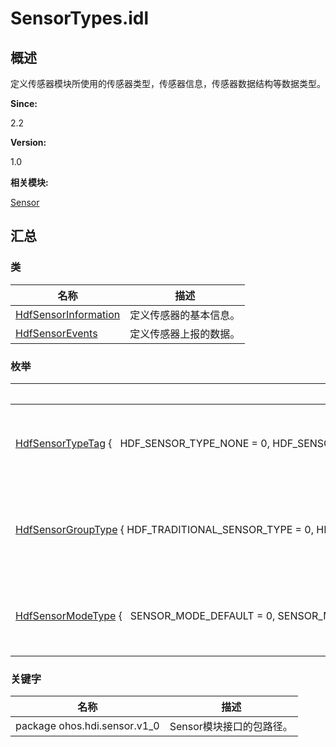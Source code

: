 # SensorTypes.idl


## **概述**

定义传感器模块所使用的传感器类型，传感器信息，传感器数据结构等数据类型。

**Since:**

2.2

**Version:**

1.0

**相关模块:**

[Sensor](sensor.md)


## **汇总**


### 类

  | 名称 | 描述 | 
| -------- | -------- |
| [HdfSensorInformation](_hdf_sensor_information.md) | 定义传感器的基本信息。 | 
| [HdfSensorEvents](_hdf_sensor_events.md) | 定义传感器上报的数据。 | 


### 枚举

  | 名称 | 描述 | 
| -------- | -------- |
| [HdfSensorTypeTag](sensor.md#hdfsensortypetag)&nbsp;{&nbsp;&nbsp;&nbsp;HDF_SENSOR_TYPE_NONE&nbsp;=&nbsp;0,&nbsp;HDF_SENSOR_TYPE_ACCELEROMETER&nbsp;=&nbsp;1,&nbsp;HDF_SENSOR_TYPE_GYROSCOPE&nbsp;=&nbsp;2,&nbsp;HDF_SENSOR_TYPE_PHOTOPLETHYSMOGRAPH&nbsp;=&nbsp;3,&nbsp;&nbsp;&nbsp;HDF_SENSOR_TYPE_ELECTROCARDIOGRAPH&nbsp;=&nbsp;4,&nbsp;HDF_SENSOR_TYPE_AMBIENT_LIGHT&nbsp;=&nbsp;5,&nbsp;HDF_SENSOR_TYPE_MAGNETIC_FIELD&nbsp;=&nbsp;6,&nbsp;HDF_SENSOR_TYPE_CAPACITIVE&nbsp;=&nbsp;7,&nbsp;&nbsp;&nbsp;HDF_SENSOR_TYPE_BAROMETER&nbsp;=&nbsp;8,&nbsp;HDF_SENSOR_TYPE_TEMPERATURE&nbsp;=&nbsp;9,&nbsp;HDF_SENSOR_TYPE_HALL&nbsp;=&nbsp;10,&nbsp;HDF_SENSOR_TYPE_GESTURE&nbsp;=&nbsp;11,&nbsp;&nbsp;&nbsp;HDF_SENSOR_TYPE_PROXIMITY&nbsp;=&nbsp;12,&nbsp;HDF_SENSOR_TYPE_HUMIDITY&nbsp;=&nbsp;13,&nbsp;HDF_SENSOR_TYPE_MEDICAL_BEGIN&nbsp;=&nbsp;128,&nbsp;HDF_SENSOR_TYPE_MEDICAL_END&nbsp;=&nbsp;160,&nbsp;&nbsp;&nbsp;HDF_SENSOR_TYPE_PHYSICAL_MAX&nbsp;=&nbsp;255,&nbsp;HDF_SENSOR_TYPE_ORIENTATION&nbsp;=&nbsp;256,&nbsp;HDF_SENSOR_TYPE_GRAVITY&nbsp;=&nbsp;257,&nbsp;HDF_SENSOR_TYPE_LINEAR_ACCELERATION&nbsp;=&nbsp;258,&nbsp;&nbsp;&nbsp;HDF_SENSOR_TYPE_ROTATION_VECTOR&nbsp;=&nbsp;259,&nbsp;HDF_SENSOR_TYPE_AMBIENT_TEMPERATURE&nbsp;=&nbsp;260,&nbsp;HDF_SENSOR_TYPE_MAGNETIC_FIELD_UNCALIBRATED&nbsp;=&nbsp;261,&nbsp;HDF_SENSOR_TYPE_GAME_ROTATION_VECTOR&nbsp;=&nbsp;262,&nbsp;&nbsp;&nbsp;HDF_SENSOR_TYPE_GYROSCOPE_UNCALIBRATED&nbsp;=&nbsp;263,&nbsp;HDF_SENSOR_TYPE_SIGNIFICANT_MOTION&nbsp;=&nbsp;264,&nbsp;HDF_SENSOR_TYPE_PEDOMETER_DETECTION&nbsp;=&nbsp;265,&nbsp;HDF_SENSOR_TYPE_PEDOMETER&nbsp;=&nbsp;266,&nbsp;&nbsp;&nbsp;HDF_SENSOR_TYPE_GEOMAGNETIC_ROTATION_VECTOR&nbsp;=&nbsp;277,&nbsp;HDF_SENSOR_TYPE_HEART_RATE&nbsp;=&nbsp;278,&nbsp;HDF_SENSOR_TYPE_DEVICE_ORIENTATION&nbsp;=&nbsp;279,&nbsp;HDF_SENSOR_TYPE_WEAR_DETECTION&nbsp;=&nbsp;280,&nbsp;&nbsp;&nbsp;HDF_SENSOR_TYPE_ACCELEROMETER_UNCALIBRATED&nbsp;=&nbsp;281,&nbsp;HDF_SENSOR_TYPE_MAX&nbsp;} | 定义传感器类型标识。 | 
| [HdfSensorGroupType](sensor.md#hdfsensorgrouptype)&nbsp;{&nbsp;HDF_TRADITIONAL_SENSOR_TYPE&nbsp;=&nbsp;0,&nbsp;HDF_MEDICAL_SENSOR_TYPE&nbsp;=&nbsp;1,&nbsp;HDF_SENSOR_GROUP_TYPE_MAX&nbsp;} | 枚举传感器的硬件服务组。 | 
| [HdfSensorModeType](sensor.md#hdfsensormodetype)&nbsp;{&nbsp;&nbsp;&nbsp;SENSOR_MODE_DEFAULT&nbsp;=&nbsp;0,&nbsp;SENSOR_MODE_REALTIME&nbsp;=&nbsp;1,&nbsp;SENSOR_MODE_ON_CHANGE&nbsp;=&nbsp;2,&nbsp;SENSOR_MODE_ONE_SHOT&nbsp;=&nbsp;3,&nbsp;&nbsp;&nbsp;SENSOR_MODE_FIFO_MODE&nbsp;=&nbsp;4,&nbsp;SENSOR_MODE_MAX&nbsp;} | 传感器的工作模式。 | 


### 关键字

  | 名称 | 描述 | 
| -------- | -------- |
| package&nbsp;ohos.hdi.sensor.v1_0 | Sensor模块接口的包路径。 | 
